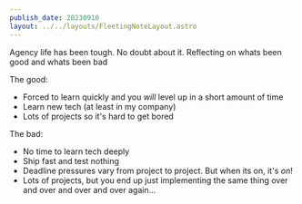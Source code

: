 ```yaml
---
publish_date: 20230910    
layout: ../../layouts/FleetingNoteLayout.astro
---
```

Agency life has been tough. No doubt about it. Reflecting on whats been good and whats been bad

The good:
- Forced to learn quickly and you _will_ level up in a short amount of time
- Learn new tech (at least in my company)
- Lots of projects so it's hard to get bored

The bad:
- No time to learn tech deeply
- Ship fast and test nothing
- Deadline pressures vary from project to project. But when its on, it's _on_!
- Lots of projects, but you end up just implementing the same thing over and over  and over and over again...
